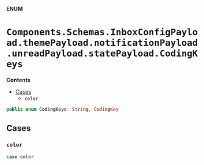 **ENUM**

# `Components.Schemas.InboxConfigPayload.themePayload.notificationPayload.unreadPayload.statePayload.CodingKeys`

**Contents**

- [Cases](#cases)
  - `color`

```swift
public enum CodingKeys: String, CodingKey
```

## Cases
### `color`

```swift
case color
```
